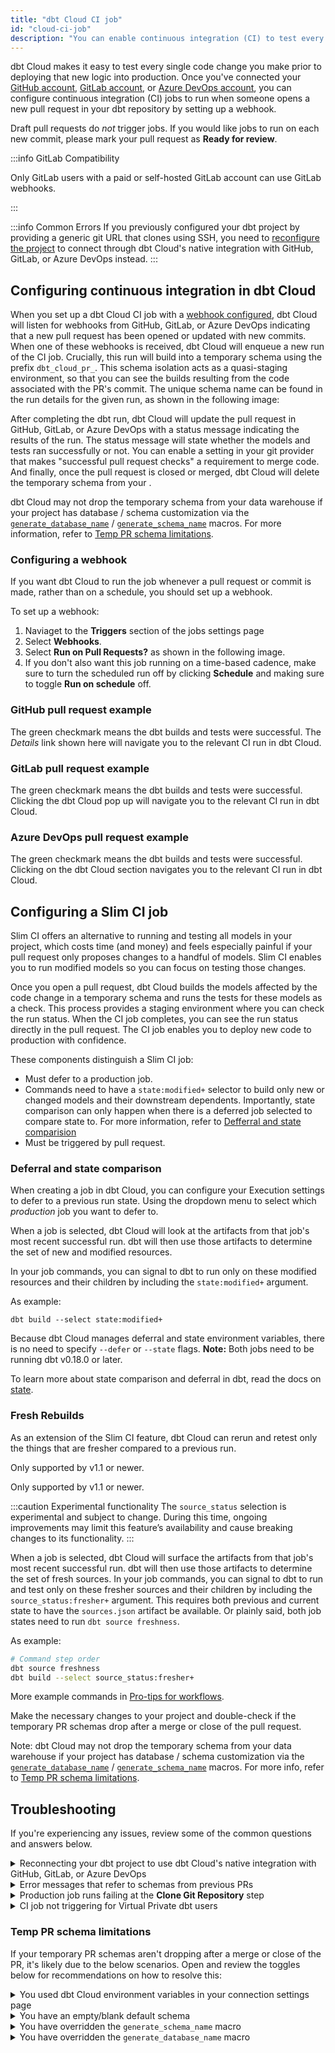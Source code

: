 ```yaml
---
title: "dbt Cloud CI job"
id: "cloud-ci-job"
description: "You can enable continuous integration (CI) to test every single change prior to deploying the code to production just like in a software development workflow."
---
```



dbt Cloud makes it easy to test every single code change you make prior to deploying that new logic into production. Once you've connected your [GitHub account](/docs/collaborate/git/connect-github), [GitLab account](/docs/collaborate/git/connect-gitlab), or [Azure DevOps account](/docs/collaborate/git/connect-azure-devops), you can configure continuous integration (CI) jobs to run when someone opens a new pull request in your dbt repository by setting up a webhook.

Draft pull requests do _not_ trigger jobs. If you would like jobs to run on each new commit, please mark your pull request as **Ready for review**.


:::info GitLab Compatibility

Only GitLab users with a paid or self-hosted GitLab account can use GitLab webhooks.

:::

:::info Common Errors
If you previously configured your dbt project by providing a generic git URL that clones using SSH, you need to [reconfigure the project](/docs/deploy/cloud-ci-job#reconnecting-your-dbt-project-to-use-dbt-clouds-native-integration-with-github-gitlab-or-azure-devops) to connect through dbt Cloud's native integration with GitHub, GitLab, or Azure DevOps instead.
:::

## Configuring continuous integration in dbt Cloud

When you set up a dbt Cloud CI job with a [webhook configured](#configuring-a-webhook), dbt Cloud will listen for webhooks from GitHub, GitLab, or Azure DevOps indicating that a new pull request has been opened or updated with new commits. When one of these webhooks is received, dbt Cloud will enqueue a new run of the CI job. Crucially, this run will build into a temporary schema using the prefix `dbt_cloud_pr_`. This schema isolation acts as a quasi-staging environment, so that you can see the builds resulting from the code associated with the PR's commit. The unique schema name can be found in the run details for the given run, as shown in the following image:

<Lightbox src="/img/docs/dbt-cloud/using-dbt-cloud/using_ci_dbt_cloud.png" title="Viewing the temporary schema name for a run triggered by a PR"/>

After completing the dbt run, dbt Cloud will update the pull request in GitHub, GitLab, or Azure DevOps with a status message indicating the results of the run. The status message will state whether the models and tests ran successfully or not. You can enable a setting in your git provider that makes "successful pull request checks" a requirement to merge code. And finally, once the pull request is closed or merged, dbt Cloud will delete the temporary schema from your <Term id="data-warehouse" />.

dbt Cloud may not drop the temporary schema from your data warehouse if your project has database / schema customization via the [`generate_database_name`](/docs/build/custom-databases#generate_database_name) / [`generate_schema_name`](/docs/build/custom-schemas#how-does-dbt-generate-a-models-schema-name) macros. For more information, refer to [Temp PR schema limitations](/docs/deploy/cloud-ci-job#temp-pr-schema-limitations).

### Configuring a webhook

If you want dbt Cloud to run the job whenever a pull request or commit is made, rather than on a schedule, you should set up a webhook. 

To set up a webhook:

1. Naviaget to the **Triggers** section of the jobs settings page
2. Select **Webhooks**. 
3. Select **Run on Pull Requests?** as shown in the following image.
4. If you don't also want this job running on a time-based cadence, make sure to turn the scheduled run off by clicking **Schedule** and making sure to toggle **Run on schedule** off.

<Lightbox src="/img/docs/dbt-cloud/using-dbt-cloud/61536c9-Screen_Shot_2019-02-08_at_9.46.29_PM.png" title="Configuring webhooks for a dbt Cloud Job"/>


### GitHub pull request example

The green checkmark means the dbt builds and tests were successful. The _Details_ link shown here will navigate you to the relevant CI run in dbt Cloud.
<Lightbox src="/img/docs/dbt-cloud/using-dbt-cloud/09c886f-Screen_Shot_2019-02-08_at_4.54.41_PM.png" title="GitHub pull request example"/>

### GitLab pull request example

The green checkmark means the dbt builds and tests were successful. Clicking the dbt Cloud pop up will navigate you to the relevant CI run in dbt Cloud.
<Lightbox src="/img/docs/dbt-cloud/using-dbt-cloud/GitLab-Pipeline.png" title="GitLab pull request"/>

### Azure DevOps pull request example

The green checkmark means the dbt builds and tests were successful. Clicking on the dbt Cloud section navigates you to the relevant CI run in dbt Cloud.
<Lightbox src="/img/docs/dbt-cloud/using-dbt-cloud/Enabling-CI/ADO CI Check.png" title="Azure DevOps pull request"/>

## Configuring a Slim CI job

Slim CI offers an alternative to running and testing all models in your project, which costs time (and money) and feels especially painful if your pull request only proposes changes to a handful of models. Slim CI enables you to run modified models so you can focus on testing those changes. 

Once you open a pull request, dbt Cloud builds the models affected by the code change in a temporary schema and runs the tests for these models as a check. This process provides a staging environment where you can check the run status. When the CI job completes, you can see the run status directly in the pull request. The CI job enables you to deploy new code to production with confidence.

These components distinguish a Slim CI job:

- Must defer to a production job.
- Commands need to have a `state:modified+` selector to build only new or changed models and their downstream dependents. Importantly, state comparison can only happen when there is a deferred job selected to compare state to. For more information, refer to [Defferral and state comparision](#deferral-and-state-comparison)
- Must be triggered by pull request.

### Deferral and state comparison  

When creating a job in dbt Cloud, you can configure your Execution settings to defer to a previous run state. Using the dropdown menu to select which _production_ job you want to defer to.

<Lightbox src="/img/docs/dbt-cloud/using-dbt-cloud/ci-deferral.png" title="Jobs that run
on pull requests can select another job from the same project for deferral and comparison"/>

When a job is selected, dbt Cloud will look at the artifacts from that job's most recent successful run. dbt will then use those artifacts to determine the set of new and modified resources.

In your job commands, you can signal to dbt to run only on these modified resources and their children by including the `state:modified+` argument.

As example:

```
dbt build --select state:modified+
```

Because dbt Cloud manages deferral and state environment variables, there is no need to specify `--defer` or `--state` flags. **Note:** Both jobs need to be running dbt v0.18.0 or later.

To learn more about state comparison and deferral in dbt, read the docs on [state](/docs/deploy/about-state).

### Fresh Rebuilds

As an extension of the Slim CI feature, dbt Cloud can rerun and retest only the things that are fresher compared to a previous run.

<VersionBlock lastVersion="1.0">

Only supported by v1.1 or newer.

</VersionBlock>

<VersionBlock firstVersion="1.1">

Only supported by v1.1 or newer.

:::caution Experimental functionality
The `source_status` selection is experimental and subject to change. During this time, ongoing improvements may limit this feature’s availability and cause breaking changes to its functionality.
:::

When a job is selected, dbt Cloud will surface the artifacts from that job's most recent successful run. dbt will then use those artifacts to determine the set of fresh sources. In your job commands, you can signal to dbt to run and test only on these fresher sources and their children by including the `source_status:fresher+` argument. This requires both previous and current state to have the `sources.json` artifact be available. Or plainly said, both job states need to run `dbt source freshness`.

As example:

```bash
# Command step order
dbt source freshness
dbt build --select source_status:fresher+
```

</VersionBlock>

More example commands in [Pro-tips for workflows](/guides/legacy/best-practices.md#pro-tips-for-workflows).

Make the necessary changes to your project and double-check if the temporary PR schemas drop after a merge or close of the pull request. 

Note: dbt Cloud may not drop the temporary schema from your data warehouse if your project has database / schema customization via the [`generate_database_name`](/docs/build/custom-databases#generate_database_name) / [`generate_schema_name`](/docs/build/custom-schemas#how-does-dbt-generate-a-models-schema-name) macros. For more info, refer to [Temp PR schema limitations](/docs/deploy/cloud-ci-job#temp-pr-schema-limitations).

## Troubleshooting

If you're experiencing any issues, review some of the common questions and answers below.

<details>
   <summary>Reconnecting your dbt project to use dbt Cloud's native integration with GitHub, GitLab, or Azure DevOps</summary>
   <div>
      <div>If your dbt project relies the generic git clone method that clones using SSH and deploy keys to connect to your dbt repo, you need to disconnect your repo and reconnect it using the native GitHub, GitLab, or Azure DevOps integration in order to enable dbt Cloud Slim CI.<br></br><br></br>
      First, make sure you have the <a href="https://docs.getdbt.com/docs/collaborate/git/connect-github">native GitHub authentication</a>, <a href="https://docs.getdbt.com/docs/collaborate/git/connect-gitlab">native GitLab authentication</a>, or <a href="https://docs.getdbt.com/docs/collaborate/git/connect-azure-devops">native Azure DevOps authentication</a> set up depending on which git provider you use. After you have gone through those steps, go to <strong>Account Settings</strong>, select <strong>Projects</strong> and click on the project you'd like to reconnect through native GitHub, GitLab, or Azure DevOps auth. Then click on the repository link.<br></br><br></br>
      
      Once you're in the repository page, select <strong>Edit</strong> and then <strong>Disconnect Repository</strong> at the bottom.<br></br>
         <Lightbox src="/img/docs/dbt-cloud/using-dbt-cloud/Enabling-CI/Disconnect-Repository.png" alt="Disconnect repo"/>
         <br></br>
         Confirm that you'd like to disconnect your repository. You should then see a new Configure a repository link in your old repository's place. Click through to the configuration page:<br></br>
         <Lightbox src="/img/docs/dbt-cloud/using-dbt-cloud/Enabling-CI/repo-config.png" alt="Configure repo"/>
         <br></br>
         Select the <b>GitHub</b>, <b>GitLab</b>, or <b>AzureDevOps</b> tab and reselect your repository. That should complete the setup of the project and enable you to set up a dbt Cloud CI job.</div>
   </div>
</details>
<details>
   <summary>Error messages that refer to schemas from previous PRs</summary>
   <div>
      <div>If you receive a schema-related error message referencing a <i>previous</i> PR, this is usually an indicator that you are not using a production job for your deferral and are instead using <i>self</i>.  If the prior PR has already been merged, the prior PR's schema may have been dropped by the time the Slim CI job for the current PR is kicked off.<br></br><br></br>
      
      To fix this issue, select a production job run to defer to instead of self.
      </div>
   </div>
</details>
<details>
   <summary>Production job runs failing at the <b>Clone Git Repository</b> step</summary>
   <div>
      <div>dbt Cloud can only checkout commits that belong to the original repository. dbt Cloud _cannot_ checkout commits that belong to a fork of that repository.<br></br><br></br>
      
      If you receive the following error message at the <b>Clone Git Repository</b> step of your job run:<br></br>
         <code>
         Error message:<br></br>
         Cloning into '/tmp/jobs/123456/target'...<br></br>
         Successfully cloned repository.<br></br>
         Checking out to e845be54e6dc72342d5a8f814c8b3316ee220312...<br></br>
         Failed to checkout to specified revision.<br></br>
         git checkout e845be54e6dc72342d5a8f814c8b3316ee220312<br></br>
         fatal: reference is not a tree: e845be54e6dc72342d5a8f814c8b3316ee220312<br></br>
         </code><br></br><br></br>
         
         Double-check that your PR isn't trying to merge using a commit that belongs to a fork of the repository attached to your dbt project.</div>
   </div>
</details>
<details>
   <summary>CI job not triggering for Virtual Private dbt users</summary>
   <div>
      <div>To trigger jobs on dbt Cloud using the <a href="https://docs.getdbt.com/docs/dbt-cloud-apis/admin-cloud-api">API</a>, your Git provider needs to connect to your dbt Cloud account.<br></br><br></br>
      
      If you're on a Virtual Private dbt Enterprise plan using security features like ingress PrivateLink or IP Allowlisting, registering CI hooks may not be available and can cause the job to fail silently.</div>
   </div>
</details>

### Temp PR schema limitations

If your temporary PR schemas aren't dropping after a merge or close of the PR, it's likely due to the below scenarios. Open and review the toggles below for recommendations on how to resolve this:

<details>
  <summary>You used dbt Cloud environment variables in your connection settings page </summary>
  <div>
    <div>To resolve this, remove environment variables in your <a href="https://docs.getdbt.com/docs/dbt-cloud/using-dbt-cloud/cloud-environment-variables">connections settings</a>.</div>
  </div>
</details>
<details>
  <summary>You have an empty/blank default schema</summary>
  <div>
    <div>To change this, edit and fill in your default schema.</div>
  </div>
</details>
<details>
  <summary>You have overridden the <code>generate_schema_name</code> macro</summary>
  <div>
    <div>To resolve this, change your macro so that the temporary PR schema name contains the default prefix and review the guidance below:
    <br></br>
      • ✅ Temporary PR schema name contains the prefix <code>dbt_cloud_pr_</code> (like <code>dbt_cloud_pr_123_456_marketing</code>) <br></br>
      • ❌ Temporary PR schema name doesn't contain the prefix <code>dbt_cloud_pr_</code> (like <code>marketing</code>). <br></br>
    </div>
  </div>
</details>
<details>
  <summary>You have overridden the <code>generate_database_name</code> macro</summary>
  <div>
    <div>If you assume that the project's default connection is to a database named <code>analytics</code>, review the guidance below to resolve this:
      <br></br>
       • ✅ Database remains the same as the connection default (like <code>analytics</code>) <br></br>
       • ❌ Database has changed from the default connection (like <code>dev</code>). <br></br>
    </div>
  </div>
</details>
